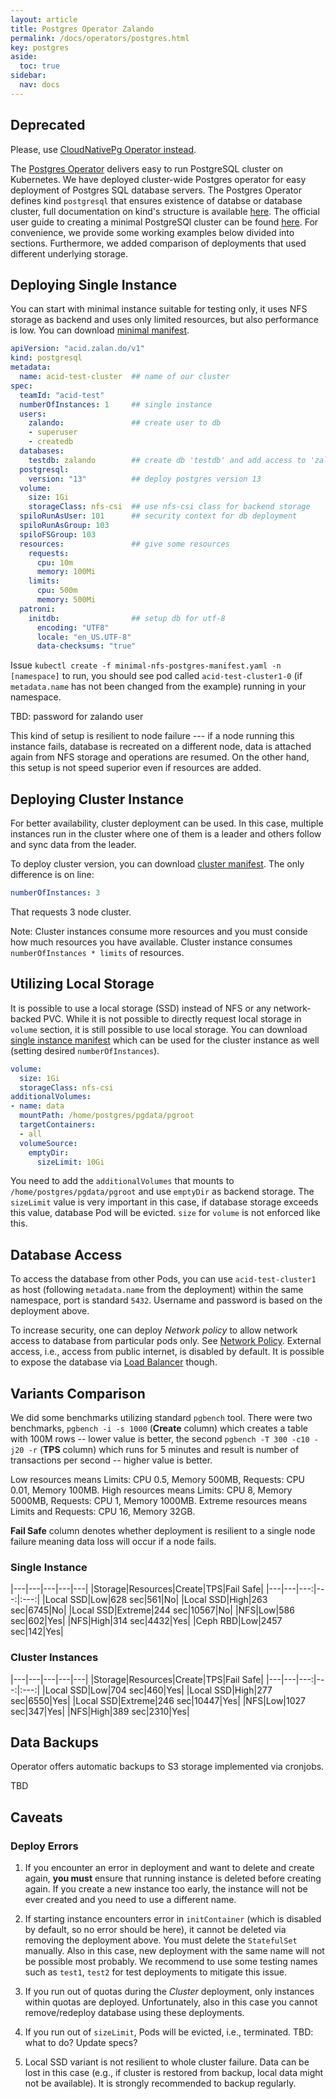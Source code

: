 ```yaml
---
layout: article
title: Postgres Operator Zalando
permalink: /docs/operators/postgres.html
key: postgres
aside:
  toc: true
sidebar:
  nav: docs
---
```


## Deprecated

Please, use [CloudNativePg Operator instead](https://docs.cerit.io/docs/operators/postgres2.html).

The [Postgres Operator](https://opensource.zalando.com/postgres-operator/) delivers easy to run PostgreSQL cluster on Kubernetes. We have deployed cluster-wide Postgres operator for easy deployment of Postgres SQL database servers. The Postgres Operator defines kind `postgresql` that ensures existence of databse or database cluster, full documentation on kind's structure is available [here](https://postgres-operator.readthedocs.io/en/latest/reference/cluster_manifest/). The official user guide to creating a minimal PostgreSQl cluster can be found [here](https://postgres-operator.readthedocs.io/en/latest/user/). For convenience, we provide some working examples below divided into sections. Furthermore, we added comparison of deployments that used different underlying storage.

## Deploying Single Instance 

You can start with minimal instance suitable for testing only, it uses NFS storage as backend and uses only limited resources, but also performance is low. You can download [minimal manifest](/docs/postgres/minimal-nfs-postgres-manifest.yaml). 

```yaml
apiVersion: "acid.zalan.do/v1"
kind: postgresql
metadata:
  name: acid-test-cluster  ## name of our cluster
spec:
  teamId: "acid-test"
  numberOfInstances: 1     ## single instance
  users:
    zalando:               ## create user to db
    - superuser
    - createdb
  databases:            
    testdb: zalando        ## create db 'testdb' and add access to 'zalando' user
  postgresql:
    version: "13"          ## deploy postgres version 13
  volume:
    size: 1Gi            
    storageClass: nfs-csi  ## use nfs-csi class for backend storage
  spiloRunAsUser: 101      ## security context for db deployment
  spiloRunAsGroup: 103
  spiloFSGroup: 103
  resources:               ## give some resources
    requests:
      cpu: 10m
      memory: 100Mi
    limits:
      cpu: 500m
      memory: 500Mi
  patroni:
    initdb:                ## setup db for utf-8
      encoding: "UTF8"
      locale: "en_US.UTF-8"
      data-checksums: "true"
```

Issue `kubectl create -f minimal-nfs-postgres-manifest.yaml -n [namespace]` to run, you should see pod called `acid-test-cluster1-0` (if `metadata.name` has not been changed from the example) running in your namespace.

TBD: password for zalando user

This kind of setup is resilient to node failure --- if a node running this instance fails, database is recreated on a different node, data is attached again from NFS storage and operations are resumed. On the other hand, this setup is not speed superior even if resources are added.

## Deploying Cluster Instance

For better availability, cluster deployment can be used. In this case, multiple instances run in the cluster where one of them is a leader and others follow and sync data from the leader.

To deploy cluster version, you can download [cluster manifest](/docs/postgres/cluster-nfs-postgres-manifest.yaml). The only difference is on line:

```yaml
numberOfInstances: 3
```

That requests 3 node cluster.

Note: Cluster instances consume more resources and you must conside how much resources you have available. Cluster instance consumes `numberOfInstances * limits` of resources.

## Utilizing Local Storage

It is possible to use a local storage (SSD) instead of NFS or any network-backed PVC. While it is not possible to directly request local storage in `volume` section, it is still possible to use local storage. You can download [single instance manifest](/docs/postgres/minimal-local-postgres-manifest.yaml) which can be used for the cluster instance as well (setting desired `numberOfInstances`).

```yaml
volume:
  size: 1Gi
  storageClass: nfs-csi
additionalVolumes:
- name: data
  mountPath: /home/postgres/pgdata/pgroot
  targetContainers:
  - all
  volumeSource:
    emptyDir:
      sizeLimit: 10Gi
```

You need to add the `additionalVolumes` that mounts to `/home/postgres/pgdata/pgroot` and use `emptyDir` as backend storage. The `sizeLimit` value is very important in this case, if database storage exceeds this value, database Pod will be evicted. `size` for `volume` is not enforced like this.

## Database Access 

To access the database from other Pods, you can use `acid-test-cluster1` as host (following `metadata.name` from the deployment) within the same namespace, port is standard `5432`. Username and password is based on the deployment above. 

To increase security, one can deploy *Network policy* to allow network access to database from particular pods only. See [Network Policy](/docs/security.html). External access, i.e., access from public internet, is disabled by default. It is possible to expose the database via [Load Balancer](/docs/kubectl-expose.html#other-applications) though.

## Variants Comparison

We did some benchmarks utilizing standard `pgbench` tool. There were two benchmarks, `pgbench -i -s 1000` (**Create** column) which creates a table with 100M rows -- lower value is better, the second `pgbench -T 300 -c10 -j20 -r` (**TPS** column) which runs for 5 minutes and result is number of transactions per second -- higher value is better. 

Low resources means Limits: CPU 0.5, Memory 500MB, Requests: CPU 0.01, Memory 100MB. High resources means Limits: CPU 8, Memory 5000MB, Requests: CPU 1, Memory 1000MB. Extreme resources means Limits and Requests: CPU 16, Memory 32GB.

**Fail Safe** column denotes whether deployment is resilient to a single node failure meaning data loss will occur if a node fails.

### Single Instance

|---|---|---|---|---|
|Storage|Resources|Create|TPS|Fail Safe|
|---|---|---:|---:|:---:|
|Local SSD|Low|628 sec|561|No|
|Local SSD|High|263 sec|6745|No|
|Local SSD|Extreme|244 sec|10567|No|
|NFS|Low|586 sec|602|Yes|
|NFS|High|314 sec|4432|Yes|
|Ceph RBD|Low|2457 sec|142|Yes|

### Cluster Instances

|---|---|---|---|---|
|Storage|Resources|Create|TPS|Fail Safe|
|---|---|---:|---:|:---:|
|Local SSD|Low|704 sec|460|Yes|
|Local SSD|High|277 sec|6550|Yes|
|Local SSD|Extreme|246 sec|10447|Yes|
|NFS|Low|1027 sec|347|Yes|
|NFS|High|389 sec|2310|Yes|

## Data Backups

Operator offers automatic backups to S3 storage implemented via cronjobs.

TBD

## Caveats

### Deploy Errors

1. If you encounter an error in deployment and want to delete and create again, **you must** ensure that running instance is deleted before creating again. If you create a new instance too early, the instance will not be ever created and you need to use a different name. 

2. If starting instance encounters error in `initContainer` (which is disabled by default, so no error should be here), it cannot be deleted via removing the deployment above. You must delete the `StatefulSet` manually. Also in this case, new deployment with the same name will not be possible most probably. We recommend to use some testing names such as `test1`, `test2` for test deployments to mitigate this issue.

3. If you run out of quotas during the *Cluster* deployment, only instances within quotas are deployed. Unfortunately, also in this case you cannot remove/redeploy database using these deployments.

4. If you run out of `sizeLimit`, Pods will be evicted, i.e., terminated. TBD: what to do? Update specs?

5. Local SSD variant is not resilient to whole cluster failure. Data can be lost in this case (e.g., if cluster is restored from backup, local data might not be available). It is strongly recommended to backup regularly.
